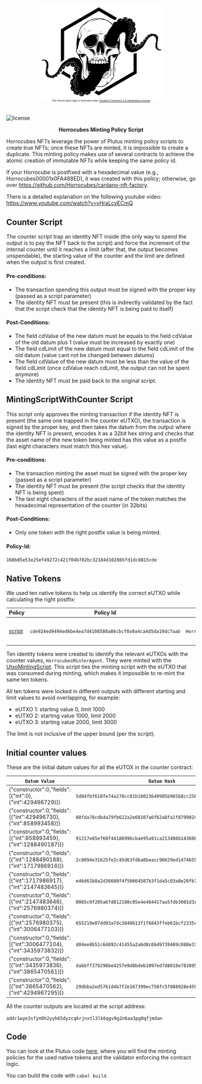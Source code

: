 <p align="center">
  <img align="middle" src=
  "https://github.com/Horrocubes/horrocubes-mint-policy-script/blob/main/assets/horrologo_black.png"
  height="250" /></br>
  <sup><sup><sup><sup>The Horrocubes logo is licensed under
  <a href="https://creativecommons.org/licenses/by/3.0/">Creative
  Commons 3.0 Attributions license</a></sup></sup></sup></sup>
</p>
 
 ![license](https://img.shields.io/badge/license-APACHE-blue.svg?longCache=true&style=flat) 

<p align="center"><b>Horrocubes Minting Policy Script</b></p>

Horrocubes NFTs leverage the power of Plutus minting policy scripts to create true NFTs; once these NFTs are minted, it is impossible to create a duplicate. This minting policy makes use of several contracts to achieve the atomic creation of immutable NFTs while keeping the same policy id. 

If your Horrocube is postfixed with a hexadecimal value (e.g., Horrocubes00001x0FA488ED), it was created with this policy; otherwise, go over https://github.com/Horrocubes/cardano-nft-factory.

There is a detailed explanation on the following youtube video: https://www.youtube.com/watch?v=vHraLcvECmQ

## Counter Script

The counter script trap an identity NFT inside (the only way to spend the output is to pay the NFT back to the script) and force the increment of the internal counter until it reaches a limit (after that, the output becomes unspendable), the starting value of the counter and the limit are defined when the output is first created.

#### Pre-conditions:

 - The transaction spending this output must be signed with the proper key (passed as a script parameter)
 - The identity NFT must be present (this is indirectly validated by the fact that the script check that the identity NFT is being paid to itself)

#### Post-Conditions:

 - The field cdValue of the new datum must be equals to the field cdValue of the old datum plus 1 (value must be increased by exactly one)
 - The field cdLimit of the new datum must equal to the field cdLimit of the old datum (value cant not be changed between datums)
 - The field cdValue of the new datum must be less than the value of the field cdLimit (once cdValue reach cdLimit, the output can not be spent anymore)
 - The identity NFT must be paid back to the original script.

## MintingScriptWithCounter Script

This script only approves the minting transaction if the identity NFT is present (the same one trapped in the counter eUTXO), the transaction is signed by the proper key, and then takes the datum from the output where the identity NFT is present, encodes it as a 32bit hex string and checks that the asset name of the new token being minted has this value as a postfix (last eight characters must match this hex value).

#### Pre-conditions:

 - The transaction minting the asset must be signed with the proper key (passed as a script parameter)
 - The identity NFT must be present (the script checks that the identity NFT is being spent)
 - The last eight characters of the asset name of the token matches the hexadecimal representation of the counter (in 32bits)

#### Post-Conditions:

 - Only one token with the right postfix value is being minted.

#### Policy-Id:
`160b85e53e25ef49272c421f04b702bc32184d102865fd1dc8815cde`

## Native Tokens

We used ten native tokens to help us identify the correct eUTXO while calculating the right postfix:

| Policy                                     | Policy Id                                                  | Token Name       | Purpose                             |
| ------------------------------------------ | ---------------------------------------------------------- | ---------------- | ----------------------------------- |
| [script](scripts/minterAgents.plutus)      | `cde924ed9494ed6be4ea7d4108588a86cbcf0a9a4ca4d5da19dc7aab` | `HorrocubesMinterAgent`     | Identifies the relevant UTxOs.       |

Ten identity tokens were created to identify the relevant eUTXOs with the counter values, `HorrocubesMinterAgent`. They were minted with the [UtxoMintingScript](src/UtxoMintingScript.hs). This script ties the minting script with the eUTXO that was consumed during minting, which makes it impossible to re-mint the same ten tokens.

All ten tokens were locked in different outputs with different starting and limit values to avoid overlapping, for example:

 - eUTXO 1: starting value 0, limit 1000
 - eUTXO 2: starting value 1000, limit 2000
 - eUTXO 3: starting value 2000, limit 3000

The limit is not inclusive of the upper bound (per the script).

## Initial counter values

These are the initial datum values for all the eUTOX  in the counter contract:

| `Datum Value`                                                    | `Datum Hash` | 
| -----------------------------------------------------------------| ---------------| 
|{"constructor":0,"fields":[{"int":0},{"int":429496729}]}          |`5d84fbf618fe74a270cc01b16023649905b965b8cc2563d3500dcdfa66108725`| 
|{"constructor":0,"fields":[{"int":429496730},{"int":858993458}]}  |`80fda78cdb4a79fb622a2e60107a6f62a8fa1f8799024ac07292404b76df1794`| 
|{"constructor":0,"fields":[{"int":858993459},{"int":1288490187}]} |`91217e85ef60f44186996cbae95a91ca213408b143608c631d0b6549eecb506c`| 
|{"constructor":0,"fields":[{"int":1288490188},{"int":1717986916}]}|`2c8094e31625fe2c45d63fdba8beacc96629ed1474b55ebb67011d29fd33f950`| 
|{"constructor":0,"fields":[{"int":1717986917},{"int":2147483645}]}|`e46d61b8a2d36680f4f50664587b3f1da5c03a8e20fb73cb25cb3aa760852947`| 
|{"constructor":0,"fields":[{"int":2147483646},{"int":2576980374}]}|`0065c0f205a67d812180c05e4e484417aa5fdb3001d3a3872ef590abce5fdfb3`|
|{"constructor":0,"fields":[{"int":2576980375},{"int":3006477103}]}|`655210e87dd93a7dc3840b13f1f6843ffeb61bcf2335cf41f53f8e7cafa16290`| 
|{"constructor":0,"fields":[{"int":3006477104},{"int":3435973832}]}|`d04ee8b51c64892c41455a2a6d8c6bd9739489c088e33bb441812477e7f566b3`| 
|{"constructor":0,"fields":[{"int":3435973836},{"int":3865470561}]}|`dabbff379296be4257e9d8bdeb1097ed7d8018e783895951733d9f620b3b759d`| 
|{"constructor":0,"fields":[{"int":3865470562},{"int":4294967295}]}|`29dbba2ed5761d4b7f2e167399ec758fc5f088928e459edd87440e6fad680b8a`| 

All the counter outputs are located at the script address:

`addr1wye3sfyn0h2yyh65dyzcqkrjnxtl3lk6qgv9g2n6aa3pg0qfjmdan`

## Code

You can look at the Plutus code [here](src/Horrocubes),
where you will find the minting policies for the used native tokens and the validator enforcing the contract logic.

You can build the code with `cabal build`.

